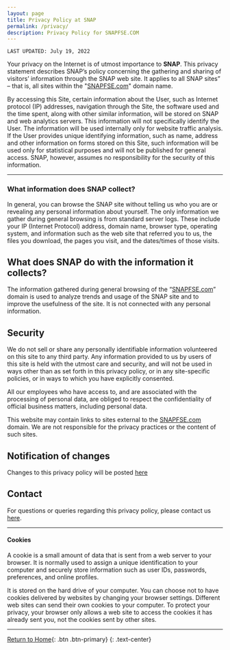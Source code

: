```yaml
---
layout: page
title: Privacy Policy at SNAP
permalink: /privacy/
description: Privacy Policy for SNAPFSE.COM
---
```


`LAST UPDATED: July 19, 2022`

Your privacy on the Internet is of utmost importance to **SNAP**. This privacy statement describes SNAP’s policy concerning the gathering and sharing of visitors’ information through the SNAP web site. It applies to all SNAP sites” – that is, all sites within the "[SNAPFSE.com](SNAPFSE.com)" domain name.

By accessing this Site, certain information about the User, such as Internet protocol (IP) addresses, navigation through the Site, the software used and the time spent, along with other similar information, will be stored on SNAP and web analytics servers. This information will not specifically identify the User. The information will be used internally only for website traffic analysis. If the User provides unique identifying information, such as name, address and other information on forms stored on this Site, such information will be used only for statistical purposes and will not be published for general access. SNAP, however, assumes no responsibility for the security of this information.

---

### What information does SNAP collect?
In general, you can browse the SNAP site without telling us who you are or revealing any personal information about yourself. The only information we gather during general browsing is from standard server logs. These include your IP (Internet Protocol) address, domain name, browser type, operating system, and information such as the web site that referred you to us, the files you download, the pages you visit, and the dates/times of those visits.

## What does SNAP do with the information it collects?
The information gathered during general browsing of the “[SNAPFSE.com](SNAPFSE.com)” domain is used to analyze trends and usage of the SNAP site and to improve the usefulness of the site. It is not connected with any personal information.

## Security
We do not sell or share any personally identifiable information volunteered on this site to any third party. Any information provided to us by users of this site is held with the utmost care and security, and will not be used in ways other than as set forth in this privacy policy, or in any site-specific policies, or in ways to which you have explicitly consented. 

All our employees who have access to, and are associated with the processing of personal data, are obliged to respect the confidentiality of official business matters, including personal data.

This website may contain links to sites external to the [SNAPFSE.com](SNAPFSE.com) domain. We are not responsible for the privacy practices or the content of such sites.

## Notification of changes
Changes to this privacy policy will be posted [here](/privacy/)

## Contact
For questions or queries regarding this privacy policy, please contact us [here](/contact/).

---

#### Cookies
A cookie is a small amount of data that is sent from a web server to your browser. It is normally used to assign a unique identification to your computer and securely store information such as user IDs, passwords, preferences, and online profiles.

It is stored on the hard drive of your computer. You can choose not to have cookies delivered by websites by changing your browser settings. Different web sites can send their own cookies to your computer. To protect your privacy, your browser only allows a web site to access the cookies it has already sent you, not the cookies sent by other sites.

---

[Return to Home]({{site.url}}){: .btn .btn-primary}
{: .text-center}
